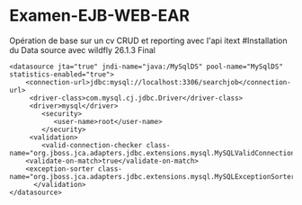 # Examen-EJB-WEB-EAR
Opération de base  sur un cv CRUD et reporting avec l'api itext
#Installation du Data source avec wildfly 26.1.3 Final


````
<datasource jta="true" jndi-name="java:/MySqlDS" pool-name="MySqlDS" statistics-enabled="true">
    <connection-url>jdbc:mysql://localhost:3306/searchjob</connection-url>
     <driver-class>com.mysql.cj.jdbc.Driver</driver-class>
     <driver>mysql</driver>
        <security>
           <user-name>root</user-name>
        </security>
     <validation>
      	<valid-connection-checker class-name="org.jboss.jca.adapters.jdbc.extensions.mysql.MySQLValidConnectionChecker"/>
	<validate-on-match>true</validate-on-match>
	<exception-sorter class-name="org.jboss.jca.adapters.jdbc.extensions.mysql.MySQLExceptionSorter"/>
      </validation>
</datasource>
````
